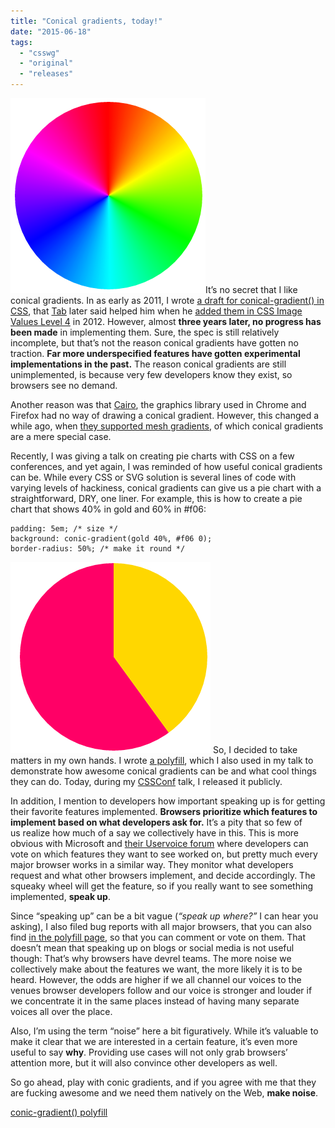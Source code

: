 ```yaml
---
title: "Conical gradients, today!"
date: "2015-06-18"
tags:
  - "csswg"
  - "original"
  - "releases"
---
```


[![Screen Shot 2015-06-18 at 16.26.40](images/Screen-Shot-2015-06-18-at-16.26.40-.png)](images/Screen-Shot-2015-06-18-at-16.26.40-.png)It’s no secret that I like conical gradients. In as early as 2011, I wrote [a draft for conical-gradient() in CSS](http://lea.verou.me/specs/conical-gradient/), that [Tab](http://www.xanthir.com/blog/) later said helped him when he [added them in CSS Image Values Level 4](http://www.w3.org/TR/css4-images/#conic-gradients) in 2012. However, almost **three years later, no progress has been made** in implementing them. Sure, the spec is still relatively incomplete, but that’s not the reason conical gradients have gotten no traction. **Far more underspecified features have gotten experimental implementations in the past.** The reason conical gradients are still unimplemented, is because very few developers know they exist, so browsers see no demand.

Another reason was that [Cairo](http://cairographics.org/), the graphics library used in Chrome and Firefox had no way of drawing a conical gradient. However, this changed a while ago, when [they supported mesh gradients](http://libregraphicsworld.org/blog/entry/mesh-gradients-in-cairo-now-official), of which conical gradients are a mere special case.

Recently, I was giving a talk on creating pie charts with CSS on a few conferences, and yet again, I was reminded of how useful conical gradients can be. While every CSS or SVG solution is several lines of code with varying levels of hackiness, conical gradients can give us a pie chart with a straightforward, DRY, one liner. For example, this is how to create a pie chart that shows 40% in gold and 60% in #f06:

```
padding: 5em; /* size */
background: conic-gradient(gold 40%, #f06 0);
border-radius: 50%; /* make it round */
```

[![Screen Shot 2015-06-18 at 16.23.57](images/Screen-Shot-2015-06-18-at-16.23.57-.png)](images/Screen-Shot-2015-06-18-at-16.23.57-.png) So, I decided to take matters in my own hands. I wrote [a polyfill](https://projects.verou.me/conic-gradient/), which I also used in my talk to demonstrate how awesome conical gradients can be and what cool things they can do. Today, during my [CSSConf](http://cssconf.com) talk, I released it publicly.

In addition, I mention to developers how important speaking up is for getting their favorite features implemented. **Browsers prioritize which features to implement based on what developers ask for.** It’s a pity that so few of us realize how much of a say we collectively have in this. This is more obvious with Microsoft and [their Uservoice forum](https://wpdev.uservoice.com/forums/257854-microsoft-edge-developer) where developers can vote on which features they want to see worked on, but pretty much every major browser works in a similar way. They monitor what developers request and what other browsers implement, and decide accordingly. The squeaky wheel will get the feature, so if you really want to see something implemented, **speak up**.

Since “speaking up” can be a bit vague (_“speak up where?”_ I can hear you asking), I also filed bug reports with all major browsers, that you can also find [in the polyfill page](https://projects.verou.me/conic-gradient/#ask), so that you can comment or vote on them. That doesn’t mean that speaking up on blogs or social media is not useful though: That’s why browsers have devrel teams. The more noise we collectively make about the features we want, the more likely it is to be heard. However, the odds are higher if we all channel our voices to the venues browser developers follow and our voice is stronger and louder if we concentrate it in the same places instead of having many separate voices all over the place.

Also, I’m using the term “noise” here a bit figuratively. While it’s valuable to make it clear that we are interested in a certain feature, it’s even more useful to say **why**. Providing use cases will not only grab browsers’ attention more, but it will also convince other developers as well.

So go ahead, play with conic gradients, and if you agree with me that they are fucking awesome and we need them natively on the Web, **make noise**.

[conic-gradient() polyfill](https://projects.verou.me/conic-gradient/)
